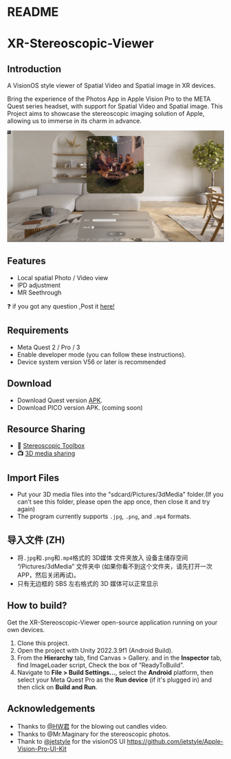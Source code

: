 # README

# XR-Stereoscopic-Viewer

## Introduction

A VisionOS style viewer of Spatial Video and Spatial image in XR devices.

Bring the experience of the Photos App in Apple Vision Pro to the META Quest series headset, with support for Spatial Video and Spatial image. This Project aims to showcase the stereoscopic imaging solution of Apple, allowing us to immerse in its charm in advance.

![image](https://raw.githubusercontent.com/Eis4TY/XR-Stereoscopic-Viewer/main/ProjectTrailer/video_thumbnail.png)

## Features

- Local spatial Photo / Video view
- IPD adjustment
- MR Seethrough

❓ if you got any question ,Post it [here!](https://github.com/Eis4TY/XR-Stereoscopic-Viewer/discussions/10)

## Requirements

- Meta Quest 2 / Pro / 3
- Enable developer mode (you can follow these instructions).
- Device system version V56 or later is recommended

## Download

- Download Quest version [APK](https://github.com/Eis4TY/XR-Stereoscopic-Viewer/releases).
- Download PICO version APK. (coming soon)

## Resource Sharing

- **🧰** [Stereoscopic Toolbox](https://github.com/Eis4TY/XR-Stereoscopic-Viewer/discussions/8)
- **📺** [3D media sharing](https://github.com/Eis4TY/XR-Stereoscopic-Viewer/discussions/9)

## Import Files

- Put your 3D media files into the "sdcard/Pictures/3dMedia" folder.(If you can’t see this folder, please open the app once, then close it and try again)
- The program currently supports `.jpg`, `.png`, and `.mp4` formats.

## 导入文件 (ZH)

- 将`.jpg`和`.png`和`.mp4`格式的 3D媒体 文件夹放入 设备主储存空间 “/Pictures/3dMedia” 文件夹中 (如果你看不到这个文件夹，请先打开一次 APP，然后关闭再试)。
- 只有无边框的 SBS 左右格式的 3D 媒体可以正常显示

## How to build?

Get the XR-Stereoscopic-Viewer open-source application running on your own devices.

1. Clone this project.
2. Open the project with Unity 2022.3.9f1 (Android Build).
3. From the **Hierarchy** tab, find Canvas > Gallery. and in the **Inspector** tab, find ImageLoader script, Check the box of ”ReadyToBuild”.
4. Navigate to **File > Build Settings...**, select the **Android** platform, then select your Meta Quest Pro as the **Run device** (if it's plugged in) and then click on **Build and Run**.

## Acknowledgements

- Thanks to [@HW君](https://space.bilibili.com/40043075?spm_id_from=333.337.0.0) for the blowing out candles video.
- Thanks to @Mr.Maginary for the stereoscopic photos.
- Thank to [@jetstyle](https://github.com/jetstyle) for the visionOS UI https://github.com/jetstyle/Apple-Vision-Pro-UI-Kit